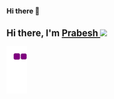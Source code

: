 ### Hi there 👋






## Hi there, I'm <a href="https://www.instagram.com/srests__/" target="_blank">Prabesh </a><img src="https://raw.githubusercontent.com/MartinHeinz/MartinHeinz/master/wave.gif" width="30px">




![Snake gif](https://github.com/prabsshrestha/prabsshrestha/blob/main/output/github-contribution-grid-snake.gif)

